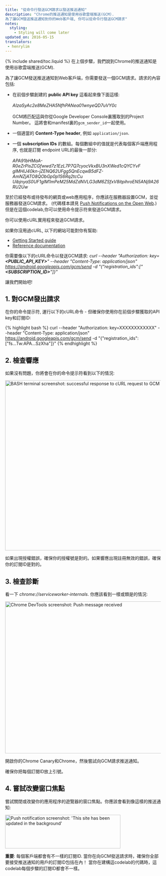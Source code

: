 ```yaml
---
title: "從命令行發送GCM請求以發送推送通知"
description: "Chrome的推送通知是使用谷歌雲端推送(GCM).
為了讓GCM發送推送通知到你的Web客戶端, 你可以從命令行發送GCM請求"
notes:
  styling:
    - Styling will come later
updated_on: 2016-05-15
translators:
 - henrylim
---
```


{% include shared/toc.liquid %}
在上個步驟，我們說到Chrome的推送通知是使用谷歌雲端推送(GCM).

為了讓GCM發送推送通知到Web客戶端，你需要發送一個GCM請求。請求的內容包括:

* 在前個步驟創建的 **public API key** 這看起來像下面這樣:<br>
  <br>
  _AIzaSyAc2e8MeZHA5NfhPANea01wnyeQD7uVY0c_<br>
  <br>
  GCM將匹配這與你從Google Developer Console裏獲取到的Project Number。
  這將會和manifest裏的`gcm_sender_id`一起使用。

* 一個適當的 **Content-Type header**, 例如 `application/json`.

* 一個 **subscription IDs** 的數組。每個數組中的值就是代表每個客戶端應用程序,
  也就是訂閱 endpoint URL的最後一部分:<br>
  <br>
  _APA91bHMaA-R0eZrPisZCGfwwd7z1EzL7P7Q7cyocVkxBU3nXWed1cQYCYvF
  glMHIJ40kn-jZENQ62UFgg5QnEcqwB5dFZ-AmNZjATO8QObGp0p1S6Rq2tcCu
  UibjnyaS0UF1gIM1mPeM25MdZdNVLG3dM6ZSfxV8itpihroEN5ANj9A26RU2Uw_

至於已經發布或待發布的網頁或web應用程序，你應該在服務器設置GCM，並從服務器發送GCM請求。
(代碼樣本請見 [Push Notifications on the Open Web](/web/updates/2015/03/push-notifications-on-the-open-web).) 但是在這個codelab,你可以使用命令提示符來發送GCM請求。

你可以使用cURL實用程來發送GCM請求。

如果你沒用過cURL, 以下的網站可能對你有幫助:

* [Getting Started guide](http://ethanmick.com/getting-started-with-curl)
* [Reference documentation](http://curl.haxx.se/docs/manpage.html)

你需要像以下的cURL命令以發送GCM請求:
_curl --header "Authorization: key=**&lt;PUBLIC\_API\_KEY&gt;**" --header "Content-Type: application/json" https://android.googleapis.com/gcm/send -d "{\"registration\_ids\":[\"**&lt;SUBSCRIPTION\_ID&gt;**\"]}"_

 讓我們開始吧!

## 1. 對GCM發出請求

在你的命令提示符, 運行以下的cURL命令 - 但確保你使用你在前個步驟獲取的API key和訂閱ID:

{% highlight bash %}
curl --header "Authorization: key=XXXXXXXXXXXX" --header "Content-Type: application/json" https://android.googleapis.com/gcm/send -d "{\"registration_ids\":[\"fs...Tw:APA...SzXha\"]}"
{% endhighlight %}

## 2. 檢查響應

如果沒有問題，你將會在你的命令提示符看到以下的情況:

<img src="images/image16.png" width="890" height="551" alt="BASH terminal screenshot: successful response to cURL request to GCM to send a push message" />

如果出現授權錯誤，確保你的授權號是對的。如果響應出現註冊無效的錯誤，確保你的訂閱ID是對的。

## 3. 檢查診斷

看一下 _chrome://serviceworker-internals_. 你應該看到一樣或類是的情況:

<img src="images/image17.png" width="1547" height="492" alt="Chrome DevTools screenshot:  Push message received" />

開啟你的Chrome Canary和Chrome，然後嘗試向GCM請求推送通知。

確保你把每個訂閱ID放上引號。

## 4. 嘗試改變窗口焦點

嘗試關閉或改變你的應用程序的遊覽器的窗口焦點。你應該會看到像這樣的推送通知:

<img src="images/image18.png" width="373" height="109" alt="Push notification screenshot: 'This site has been updated in the background'" />

**重要**: 每個客戶端都會有不一樣的訂閱ID. 當你在向GCM發送請求時，確保你全部要接受推送通知的用戶的訂閱ID包括在內！
 當你在建構這codelab的代碼時，這codelab每個步驟的訂閱ID都會不一樣。
